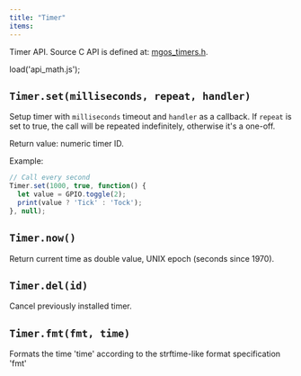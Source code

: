 ```yaml
---
title: "Timer"
items:
---
```


Timer API. Source C API is defined at:
[mgos_timers.h](https://github.com/cesanta/mongoose-os/blob/master/fw/src/mgos_timers.h).

load('api_math.js');



## **`Timer.set(milliseconds, repeat, handler)`**
Setup timer with `milliseconds` timeout and `handler` as a callback.
If `repeat` is set to true, the call will be repeated indefinitely,
otherwise it's a one-off.

Return value: numeric timer ID.

Example:
```javascript
// Call every second
Timer.set(1000, true, function() {
  let value = GPIO.toggle(2);
  print(value ? 'Tick' : 'Tock');
}, null);
```



## **`Timer.now()`**
Return current time as double value, UNIX epoch (seconds since 1970).



## **`Timer.del(id)`**
Cancel previously installed timer.



## **`Timer.fmt(fmt, time)`**
Formats the time 'time' according to the strftime-like format
specification 'fmt'


